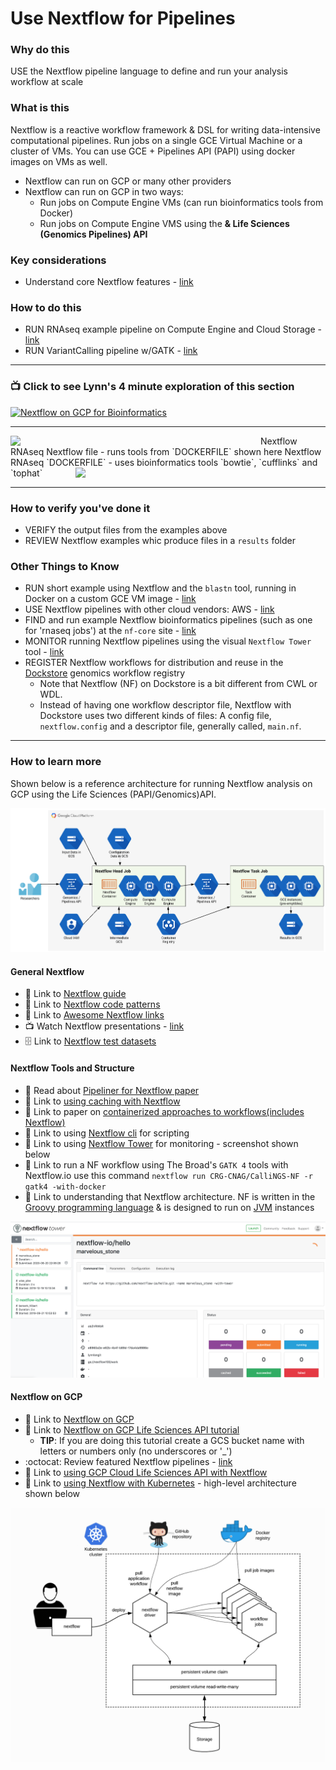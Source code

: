 # Use Nextflow for Pipelines

### Why do this
 USE the Nextflow pipeline language to define and run your analysis workflow at scale 

### What is this
 Nextflow is a reactive workflow framework & DSL for writing data-intensive computational pipelines.  Run jobs on a single GCE Virtual Machine or a cluster of VMs. You can use GCE + Pipelines API (PAPI) using docker images on VMs as well.
 - Nextflow can run on GCP or many other providers
 - Nextflow can run on GCP in two ways:
   - Run jobs on Compute Engine VMs (can run bioinformatics tools from Docker)
   - Run jobs on Compute Engine VMS using the **& Life Sciences (Genomics Pipelines) API**

### Key considerations
- Understand core Nextflow features - [link](https://www.nextflow.io/index.html#Features)

### How to do this
 - RUN RNAseq example pipeline on Compute Engine and Cloud Storage - [link](https://cloud.google.com/genomics/docs/tutorials/nextflow)
 - RUN VariantCalling pipeline w/GATK - [link](https://github.com/CRG-CNAG/CalliNGS-NF/)
 ---
  ### 📺 Click to see Lynn's 4 minute exploration of this section  
[![Nextflow on GCP for Bioinformatics](http://img.youtube.com/vi/YtUOCMiC7Dk/0.jpg)](http://www.youtube.com/watch?v=YtUOCMiC7Dk "Nextflow on GCP for Bioinformatics")

-----

 <img src="https://github.com/lynnlangit/gcp-for-bioinformatics/blob/master/images/nextflow-rnaseq.png" width=400 align=left>
Nextflow RNAseq Nextflow file - runs tools from `DOCKERFILE` shown here
Nextflow RNAseq `DOCKERFILE` - uses bioinformatics tools `bowtie`, `cufflinks` and `tophat` 
 <img src="https://github.com/lynnlangit/gcp-for-bioinformatics/blob/master/images/nextflow-docker.png" width=400 align=right>
 
 ---

### How to verify you've done it
 - VERIFY the output files from the examples above
 - REVIEW Nextflow examples whic produce files in a `results` folder

### Other Things to Know
 - RUN short example using Nextflow and the `blastn` tool, running in Docker on a custom GCE VM image - [link](https://medium.com/@lynnlangit/cloud-native-hello-world-for-bioinformatics-7831aecc8d1a)
 - USE Nextflow pipelines with other cloud vendors: AWS - [link](https://www.nextflow.io/docs/latest/awscloud.html)
 - FIND and run example Nextflow bioinformatics pipelines (such as one for 'rnaseq jobs') at the `nf-core` site - [link](https://nf-co.re/rnaseq/docs)
 - MONITOR running Nextflow pipelines using the visual `Nextflow Tower` tool - [link](https://tower.nf/)
 - REGISTER Nextflow workflows for distribution and reuse in the [Dockstore](https://docs.dockstore.org/docs/prereqs/getting-started-with-nextflow/) genomics workflow registry
    - Note that Nextflow (NF) on Dockstore is a bit different from CWL or WDL. 
    - Instead of having one workflow descriptor file, Nextflow with Dockstore uses two different kinds of files: A config file, `nextflow.config` and a descriptor file, generally called, `main.nf`.
---
 
### How to learn more

Shown below is a reference architecture for running Nextflow analysis on GCP using the Life Sciences (PAPI/Genomics)API.

![Nextflow Architecture using GCP Genomics/Life Sciences API](/images/nf-gcp.png)

#### General Nextflow
 - 📘 Link to [Nextflow guide](https://www.nextflow.io/blog/2020/learning-nextflow-in-2020.html)
 - 📘 Link to [Nextflow code patterns](http://nextflow-io.github.io/patterns/index.html)
 - 📘 Link to [Awesome Nextflow links](https://github.com/nextflow-io/awesome-nextflow)
 - 📺 Watch Nextflow presentations - [link](https://www.nextflow.io/presentations.html)
 - 🗄️ Link to [Nextflow test datasets](https://github.com/nf-core/test-datasets)

#### Nextflow Tools and Structure

 - 📘 Read about [Pipeliner for Nextflow paper](https://www.biorxiv.org/content/biorxiv/early/2018/11/23/476515.full.pdf)
 - 📘 Link to [using caching with Nextflow](https://www.nextflow.io/blog/2019/demystifying-nextflow-resume.html)
 - 📘 Link to paper on [containerized approaches to workflows(includes Nextflow)](https://www.preprints.org/manuscript/202001.0378/v1/download)
 - 📘 Link to using [Nextflow cli](https://www.nextflow.io/docs/edge/cli.html) for scripting 
 - 📘 Link to using [Nextflow Tower](https://www.seqera.io/blog/introducing-nextflow-tower/) for monitoring - screenshot shown below
 - 📘 Link to run a NF workflow using The Broad's `GATK 4` tools with Nextflow.io use this command `nextflow run CRG-CNAG/CalliNGS-NF -r gatk4 -with-docker`
 - 📘 Link to understanding that Nextflow architecture.  NF is written in the [Groovy programming language](https://en.wikipedia.org/wiki/Apache_Groovy) & is designed to run on [JVM](https://en.wikipedia.org/wiki/Java_virtual_machine) instances 

![Nextflow Tower](/images/nf-tower.png)

#### Nextflow on GCP
 - 📘 Link to [Nextflow on GCP](https://www.nextflow.io/docs/latest/google.html)
 - 📘 Link to [Nextflow on GCP Life Sciences API tutorial](https://cloud.google.com/life-sciences/docs/tutorials/nextflow)
   - **TIP**: If you are doing this tutorial create a GCS bucket name with letters or numbers only (no underscores or '_')
 - :octocat: Review featured Nextflow pipelines - [link](https://github.com/nextflow-io/awesome-nextflow)
 - 📘 Link to [using GCP Cloud Life Sciences API with Nextflow](https://www.nextflow.io/docs/edge/google.html#cloud-life-sciences)
 - 📘 Link to [using Nextflow with Kubernetes](https://www.nextflow.io/docs/edge/kubernetes.html) - high-level architecture shown below

  ![Nextflow on K8](/images/nf-k8.png)

  
